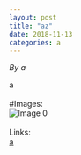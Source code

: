 ```yaml
---
layout: post
title: "az"
date: 2018-11-13
categories: a
---
```


*By a*

a<br /><br />#Images:<br />![ Image 0](a "Image0")<br /><br />Links:<br />[a](a)